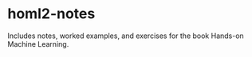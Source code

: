 # homl2-notes
Includes notes, worked examples, and exercises for the book Hands-on Machine Learning.

